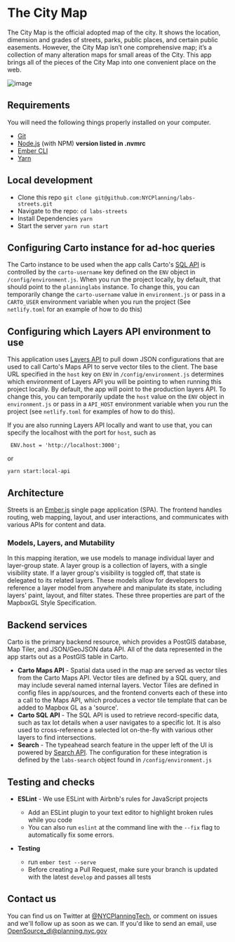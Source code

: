 # The City Map

The City Map is the official adopted map of the city. It shows the location, dimension and grades of streets, parks, public places, and certain public easements. However, the City Map isn’t one comprehensive map; it’s a collection of many alteration maps for small areas of the City. This app brings all of the pieces of the City Map into one convenient place on the web.

![image](https://user-images.githubusercontent.com/409279/38562480-b1a12a7c-3ca8-11e8-91b1-2c4ee3286130.png)


## Requirements

You will need the following things properly installed on your computer.

- [Git](https://git-scm.com/)
- [Node.js](https://nodejs.org/) (with NPM) **version listed in .nvmrc**
- [Ember CLI](https://ember-cli.com/)
- [Yarn](https://yarnpkg.com/)

## Local development

- Clone this repo `git clone git@github.com:NYCPlanning/labs-streets.git`
- Navigate to the repo: `cd labs-streets`
- Install Dependencies `yarn`
- Start the server `yarn run start`

## Configuring Carto instance for ad-hoc queries
The Carto instance to be used when the app calls Carto's [SQL API](https://carto.com/developers/sql-api/) is controlled by the `carto-username` key defined on the `ENV` object in `/config/environment.js`. When you run the project locally, by default, that should point to the `planninglabs` instance. To change this, you can temporarily change the `carto-username` value in `environment.js` or pass in a `CARTO_USER` environment variable when you run the project (See `netlify.toml` for an example of how to do this)

## Configuring which Layers API environment to use

This application uses [Layers API](https://github.com/NYCPlanning/labs-layers-api/) to pull down JSON configurations that are used to call Carto's Maps API to serve vector tiles to the client. The base URL specified in the `host` key on `ENV` in `/config/environment.js` determines which environment of Layers API you will be pointing to when running this project locally. By default, the app will point to the production layers API. To change this, you can temporarily update the `host` value on the `ENV` object in `environment.js` or pass in a `API_HOST` environment variable when you run the project (see `netlify.toml` for examples of how to do this).

If you are also running Layers API locally and want to use that, you can specify the localhost with the port for `host`, such as 

```
 ENV.host = 'http://localhost:3000';
```

or

```
yarn start:local-api
```

## Architecture

Streets is an [Ember.js](https://www.emberjs.com/) single page application (SPA). The frontend handles routing, web mapping, layout, and user interactions, and communicates with various APIs for content and data.

### Models, Layers, and Mutability
In this mapping iteration, we use models to manage individual layer and layer-group state. A layer group is a collection of layers, with a single visibility state. If a layer group's visibility is toggled off, that state is delegated to its related layers. These models allow for developers to reference a layer model from anywhere and manipulate its state, including layers' paint, layout, and filter states. These three properties are part of the MapboxGL Style Specification. 

## Backend services

Carto is the primary backend resource, which provides a PostGIS database, Map Tiler, and JSON/GeoJSON data API. All of the data represented in the app starts out as a PostGIS table in Carto.

- **Carto Maps API** - Spatial data used in the map are served as vector tiles from the Carto Maps API. Vector tiles are defined by a SQL query, and may include several named internal layers. Vector Tiles are defined in config files in app/sources, and the frontend converts each of these into a call to the Maps API, which produces a vector tile template that can be added to Mapbox GL as a 'source'.
- **Carto SQL API** - The SQL API is used to retrieve record-specific data, such as tax lot details when a user navigates to a specific lot. It is also used to cross-reference a selected lot on-the-fly with various other layers to find intersections.
- **Search** - The typeahead search feature in the upper left of the UI is powered by [Search API](https://github.com/NYCPlanning/labs-search-api). The configuration for these integration is defined by the `labs-search` object found in `/config/environment.js`

## Testing and checks

- **ESLint** - We use ESLint with Airbnb's rules for JavaScript projects
  - Add an ESLint plugin to your text editor to highlight broken rules while you code
  - You can also run `eslint` at the command line with the `--fix` flag to automatically fix some errors.

- **Testing**
  - run `ember test --serve`
  - Before creating a Pull Request, make sure your branch is updated with the latest `develop` and passes all tests

## Contact us

You can find us on Twitter at [@NYCPlanningTech](https://twitter.com/nycplanningtech), or comment on issues and we'll follow up as soon as we can. If you'd like to send an email, use [OpenSource_dl@planning.nyc.gov](mailto:opensource_dl@planning.nyc.gov)
